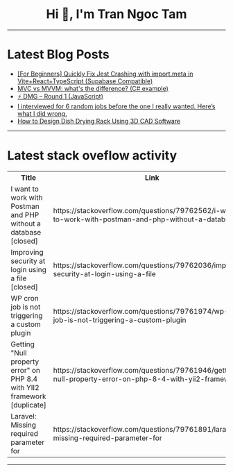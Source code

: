 <h1 align="center">Hi 👋, I'm Tran Ngoc Tam</h1>

---

# Latest Blog Posts 
<!-- BLOG-POST-LIST:START -->
- [[For Beginners] Quickly Fix Jest Crashing with import.meta in Vite+React+TypeScript &lpar;Supabase Compatible&rpar;](https://dev.to/kazutora_hattori_66972c88/for-beginners-quickly-fix-jest-crashing-with-importmeta-in-vitereacttypescript-supabase-4b0g)
- [MVC vs MVVM: what&#39;s the difference? &lpar;C# example&rpar;](https://dev.to/dimension-zero/mvc-vs-mvvm-whats-the-difference-c-example-45ah)
- [⚡ DMG – Round 1 &lpar;JavaScript&rpar;](https://dev.to/ml318097/dmg-round-1-javascript-knd)
- [I interviewed for 6 random jobs before the one I really wanted. Here’s what I did wrong.](https://dev.to/fahimulhaq/i-interviewed-for-6-random-jobs-before-the-one-i-really-wanted-heres-what-i-did-wrong-hn1)
- [How to Design Dish Drying Rack Using 3D CAD Software](https://dev.to/julia970/how-to-design-dish-drying-rack-using-3d-cad-software-4j5e)
<!-- BLOG-POST-LIST:END -->

---

# Latest stack oveflow activity
<table>
  <tr><th>Title</th><th>Link</th></tr>
  <!-- STACKOVERFLOW:START --><tr><td>I want to work with Postman and PHP without a database [closed]</td><td>https://stackoverflow.com/questions/79762562/i-want-to-work-with-postman-and-php-without-a-database</td></tr><tr><td>Improving security at login using a file [closed]</td><td>https://stackoverflow.com/questions/79762036/improving-security-at-login-using-a-file</td></tr><tr><td>WP cron job is not triggering a custom plugin</td><td>https://stackoverflow.com/questions/79761974/wp-cron-job-is-not-triggering-a-custom-plugin</td></tr><tr><td>Getting &quot;Null property error&quot; on PHP 8.4 with YII2 framework [duplicate]</td><td>https://stackoverflow.com/questions/79761946/getting-null-property-error-on-php-8-4-with-yii2-framework</td></tr><tr><td>Laravel: Missing required parameter for</td><td>https://stackoverflow.com/questions/79761891/laravel-missing-required-parameter-for</td></tr><!-- STACKOVERFLOW:END -->
</table>

---


